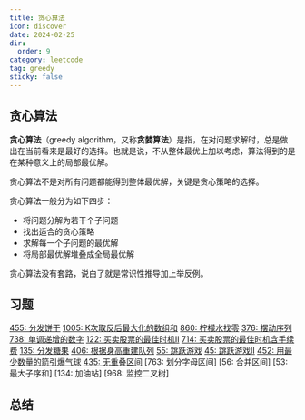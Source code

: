 ```yaml
---
title: 贪心算法
icon: discover
date: 2024-02-25
dir:
  order: 9
category: leetcode
tag: greedy
sticky: false
---
```


## 贪心算法
**贪心算法**（greedy algorithm，又称**贪婪算法**）是指，在对问题求解时，总是做出在当前看来是最好的选择。也就是说，不从整体最优上加以考虑，算法得到的是在某种意义上的局部最优解。

贪心算法不是对所有问题都能得到整体最优解，关键是贪心策略的选择。

贪心算法一般分为如下四步：
- 将问题分解为若干个子问题
- 找出适合的贪心策略
- 求解每一个子问题的最优解
- 将局部最优解堆叠成全局最优解

贪心算法没有套路，说白了就是常识性推导加上举反例。

## 习题
[455: 分发饼干](455_assign_cookies.md)
[1005: K次取反后最大化的数组和](1005_maximize_sum_of_array_after_k_negations.md)
[860: 柠檬水找零](860_lemonade_change.md)
[376: 摆动序列](376_wiggle_subsequence.md)
[738: 单调递增的数字](738_monotone_increasing_digits.md)
[122: 买卖股票的最佳时机II](122_best_time_to_buy_and_sell_stock_ii.md)
[714: 买卖股票的最佳时机含手续费](714_best_time_to_buy_and_sell_stock_with_transaction_fee.md)
[135: 分发糖果](135_candy.md)
[406: 根据身高重建队列](406_queue_reconstruction_by_height.md)
[55: 跳跃游戏](55_jump_game.md)
[45: 跳跃游戏II](45_jump_game_ii.md)
[452: 用最少数量的箭引爆气球](452_minimum_number_of_arrows_to_burst_balloons.md)
[435: 无重叠区间](435_non_overlapping_intervals.md)
[763: 划分字母区间]
[56: 合并区间]
[53: 最大子序和]
[134: 加油站]
[968: 监控二叉树]

## 总结